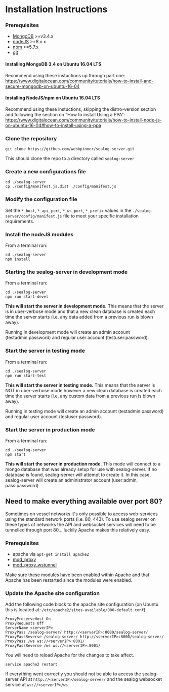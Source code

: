 # Installation Instructions

### Prerequisites

 - [MongoDB](https://www.mongodb.com) >=v3.4.x
 - [nodeJS](https://nodejs.org) >=8.x.x
 - [npm](https://www.npmjs.com) >=5.7.x
 - [git](https://git-scm.com)
 
 
#### Installing MongoDB 3.4 on Ubuntu 16.04 LTS

Recommend using these instuctions up through part one:
https://www.digitalocean.com/community/tutorials/how-to-install-and-secure-mongodb-on-ubuntu-16-04
 
#### Installing NodeJS/npm on Ubuntu 16.04 LTS
Recommend using these instuctions, skipping the distro-version section and following the section on “How to install Using a PPA":
https://www.digitalocean.com/community/tutorials/how-to-install-node-js-on-ubuntu-16-04#how-to-install-using-a-ppa

### Clone the repository

```
git clone https://github.com/webbpinner/sealog-server.git
```

This should clone the repo to a directory called `sealog-server`

### Create a new configurations file

```
cd ./sealog-server
cp ./config/manifest.js.dist ./config/manifest.js
```

### Modify the configuration file

Set the `*_host`, `*_api_port`, `*_ws_port`, `*_prefix` values in the `./sealog-server/config/manifest.js` file to meet your specific installation requirements.

### Install the nodeJS modules

From a terminal run:
```
cd ./sealog-server
npm install
```

### Starting the sealog-server in development mode

From a terminal run:
```
cd ./sealog-server
npm run start-devel
```

**This will start the server in development mode.**  This means that the server is in uber-verbose mode and that a new clean database is created each time the server starts (i.e. any data added from a previous run is blown away).

Running in development mode will create an admin account (testadmin:password) and regular user account (testuser:password). 

### Start the server in testing mode

From a terminal run:

```
cd ./sealog-server
npm run start-test
```

**This will start the server in testing mode.**  This means that the server is NOT in uber-verbose mode however a new clean database is created each time the server starts (i.e. any custom data from a previous run is blown away).

Running in testing mode will create an admin account (testadmin:password) and regular user account (testuser:password). 

### Start the server in production mode

From a terminal run:

```
cd ./sealog-server
npm start
```

**This will start the server in production mode.**  This mode will connect to a mongo database that was already setup for use with sealog-server.  If no database is found, sealog-server will attempt to create it.  In this case, sealog-server will create an administrator account (user:admin, pass:password)

## Need to make everything available over port 80?

Sometimes on vessel networks it's only possible to access web-services using the standard network ports (i.e. 80, 443).  To use sealog server on these types of networks the API and websocket services will need to be tunnelled through port 80... luckily Apache makes this relatively easy.

### Prerequisites

 - apache via `apt-get install apache2`
 - [mod_proxy](https://httpd.apache.org/docs/2.4/mod/mod_proxy.html)
 - [mod_proxy_wstunnel](https://httpd.apache.org/docs/2.4/mod/mod_proxy_wstunnel.html)
 
 Make sure these modules have been enabled within Apache and that Apache has been restarted since the modules were enabled.
 
 ### Update the Apache site configuration
 
 Add the following code block to the apache site configuration (on Ubuntu this is located at: `/etc/apache2/sites-available/000-default.conf`)
 
```
ProxyPreserveHost On
ProxyRequests Off
ServerName <serverIP>
ProxyPass /sealog-server/ http://<serverIP>:8000/sealog-server/
ProxyPassReverse /sealog-server/ http://<serverIP>:8000/sealog-server/
ProxyPass /ws ws://<serverIP>:8001/
ProxyPassReverse /ws ws://<serverIP>:8001/
```

You will need to reload Apache for the changes to take affect.
```
service apache2 restart
```

If everything went correctly you should not be able to access the sealog-server API at `http://<serverIP>/sealog-server/` and the sealog websocket service at `ws://<serverIP>/ws`

